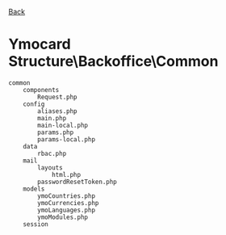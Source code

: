 [Back](/docs?page=ymocard-structure.md)


Ymocard Structure\Backoffice\Common
============================

```
common
    components
        Request.php
    config
        aliases.php
        main.php
        main-local.php
        params.php
        params-local.php
    data
        rbac.php
    mail
        layouts
            html.php
        passwordResetToken.php
    models
        ymoCountries.php
        ymoCurrencies.php
        ymoLanguages.php
        ymoModules.php
    session
```